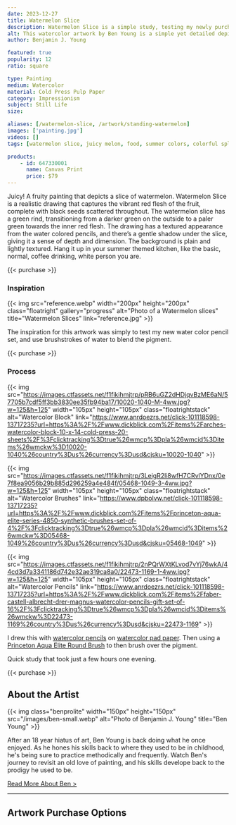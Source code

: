 ```yaml
---
date: 2023-12-27
title: Watermelon Slice
description: Watermelon Slice is a simple study, testing my newly purchased watercolor pencil set, while also incorporating brushstrokes of water.
alt: This watercolor artwork by Ben Young is a simple yet detailed depiction of a single slice of watermelon with a bright red flesh, black seeds, and a green rind, set against a plain background.
author: Benjamin J. Young

featured: true
popularity: 12
ratio: square

type: Painting
medium: Watercolor
material: Cold Press Pulp Paper
category: Impressionism
subject: Still Life
size: 

aliases: [/watermelon-slice, /artwork/standing-watermelon]
images: ['painting.jpg']
videos: []
tags: [watermelon slice, juicy melon, food, summer colors, colorful splashes, black seeds, watercolor paint, hybrid impressionism, still life art]

products:
    - id: 647330001
      name: Canvas Print
      price: $79
---
```


Juicy! A fruity painting that depicts a slice of watermelon. Watermelon Slice is a realistic drawing that captures the vibrant red flesh of the fruit, complete with black seeds scattered throughout. The watermelon slice has a green rind, transitioning from a darker green on the outside to a paler green towards the inner red flesh. The drawing has a textured appearance from the water colored pencils, and there’s a gentle shadow under the slice, giving it a sense of depth and dimension. The background is plain and lightly textured. Hang it up in your summer themed kitchen, like the basic, normal, coffee drinking, white person you are.

{{< purchase >}}

### Inspiration ###

{{< img src="reference.webp" width="200px" height="200px" class="floatright" gallery="progress" alt="Photo of a Watermelon slices" title="Watermelon Slices" link="reference.jpg" >}}

The inspiration for this artwork was simply to test my new water color pencil set, and use brushstrokes of water to blend the pigment.

{{< purchase >}}

### Process ###

{{< img src="https://images.ctfassets.net/f1fikihmjtrp/pRB6uGZ2dHDjqvBzME6aN/57705b7cdf5ff3bb3830ee35fb94ba17/10020-1040-M-4ww.jpg?w=125&h=125" width="105px" height="105px" class="floatrightstack" alt="Watercolor Block" link="https://www.anrdoezrs.net/click-101118598-13717235?url=https%3A%2F%2Fwww.dickblick.com%2Fitems%2Farches-watercolor-block-10-x-14-cold-press-20-sheets%2F%3Fclicktracking%3Dtrue%26wmcp%3Dpla%26wmcid%3Ditems%26wmckw%3D10020-1040%26country%3Dus%26currency%3Dusd&cjsku=10020-1040" >}}

{{< img src="https://images.ctfassets.net/f1fikihmjtrp/3LeigR2li8wfH7CRvlYDnx/0e7f8ea9056b29b885d296259a4e484f/05468-1049-3-4ww.jpg?w=125&h=125" width="105px" height="105px" class="floatrightstack" alt="Watercolor Brushes" link="https://www.dpbolvw.net/click-101118598-13717235?url=https%3A%2F%2Fwww.dickblick.com%2Fitems%2Fprinceton-aqua-elite-series-4850-synthetic-brushes-set-of-4%2F%3Fclicktracking%3Dtrue%26wmcp%3Dpla%26wmcid%3Ditems%26wmckw%3D05468-1049%26country%3Dus%26currency%3Dusd&cjsku=05468-1049" >}}

{{< img src="https://images.ctfassets.net/f1fikihmjtrp/2nPQrWXtKLvod7vYj76wkA/44cd3d7a3341186d742e32ae319ca8a0/22473-1169-1-4ww.jpg?w=125&h=125" width="105px" height="105px" class="floatrightstack" alt="Watercolor Pencils" link="https://www.anrdoezrs.net/click-101118598-13717235?url=https%3A%2F%2Fwww.dickblick.com%2Fitems%2Ffaber-castell-albrecht-drer-magnus-watercolor-pencils-gift-set-of-16%2F%3Fclicktracking%3Dtrue%26wmcp%3Dpla%26wmcid%3Ditems%26wmckw%3D22473-1169%26country%3Dus%26currency%3Dusd&cjsku=22473-1169" >}}

I drew this with [watercolor pencils](https://www.dpbolvw.net/click-101118598-13717235?url=https%3A%2F%2Fwww.dickblick.com%2Fitems%2Ffaber-castell-albrecht-durer-watercolor-pencils-set-of-24%2F%3Fclicktracking%3Dtrue%26wmcp%3Dpla%26wmcid%3Ditems%26wmckw%3D20567-0249%26country%3Dus%26currency%3Dusd&cjsku=20567-0249) on [watercolor pad paper](https://www.jdoqocy.com/click-101118598-13717235?url=https%3A%2F%2Fwww.dickblick.com%2Fitems%2Ffaber-castell-watercolor-pad-9x-12-90-lb-15-sheets%2F%3Fclicktracking%3Dtrue%26wmcp%3Dpla%26wmcid%3Ditems%26wmckw%3D10163-1001%26country%3Dus%26currency%3Dusd&cjsku=10163-1001). Then using a [Princeton Aqua Elite Round Brush](https://www.anrdoezrs.net/click-101118598-13717235?url=https%3A%2F%2Fwww.dickblick.com%2Fitems%2Fprinceton-aqua-elite-series-4850-synthetic-brush-round-size-8-short-handle%2F%3Fclicktracking%3Dtrue%26wmcp%3Dpla%26wmcid%3Ditems%26wmckw%3D05472-1008%26country%3Dus%26currency%3Dusd&cjsku=05472-1008) to then brush over the pigment.

Quick study that took just a few hours one evening.

{{< purchase >}}

## About the Artist ##

{{< img class="benprolite" width="150px" height="150px" src="/images/ben-small.webp" alt="Photo of Benjamin J. Young" title="Ben Young" >}}

After an 18 year hiatus of art, Ben Young is back doing what he once enjoyed. As he hones his skills back to where they used to be in childhood, he's being sure to practice methodically and frequently. Watch Ben's journey to revisit an old love of painting, and his skills develope back to the prodigy he used to be.

[Read More About Ben >](/about)

---

## Artwork Purchase Options ##
